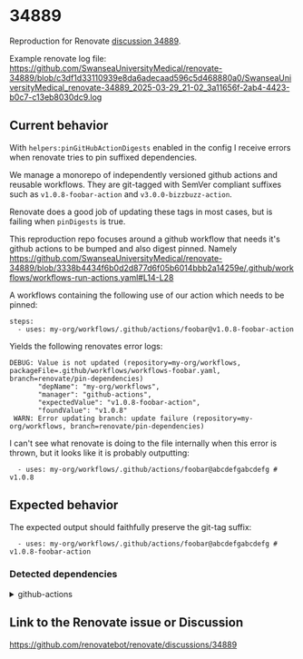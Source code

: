 # 34889

Reproduction for Renovate [discussion 34889](https://github.com/renovatebot/renovate/discussions/34889).

Example renovate log file: https://github.com/SwanseaUniversityMedical/renovate-34889/blob/c3df1d33110939e8da6adecaad596c5d468880a0/SwanseaUniversityMedical_renovate-34889_2025-03-29_21-02_3a11656f-2ab4-4423-b0c7-c13eb8030dc9.log

## Current behavior

With `helpers:pinGitHubActionDigests` enabled in the config I receive errors when renovate tries to pin suffixed dependencies.

We manage a monorepo of independently versioned github actions and reusable workflows. They are git-tagged with SemVer compliant suffixes such as `v1.0.8-foobar-action` and `v3.0.0-bizzbuzz-action`. 

Renovate does a good job of updating these tags in most cases, but is failing when `pinDigests` is true. 

This reproduction repo focuses around a github workflow that needs it's github actions to be bumped and also digest pinned. Namely https://github.com/SwanseaUniversityMedical/renovate-34889/blob/3338b4434f6b0d2d877d6f05b6014bbb2a14259e/.github/workflows/workflows-run-actions.yaml#L14-L28

A workflows containing the following use of our action which needs to be pinned:
```
steps:
  - uses: my-org/workflows/.github/actions/foobar@v1.0.8-foobar-action
```

Yields the following renovates error logs:
```
DEBUG: Value is not updated (repository=my-org/workflows, packageFile=.github/workflows/workflows-foobar.yaml, branch=renovate/pin-dependencies)
       "depName": "my-org/workflows",
       "manager": "github-actions",
       "expectedValue": "v1.0.8-foobar-action",
       "foundValue": "v1.0.8"
 WARN: Error updating branch: update failure (repository=my-org/workflows, branch=renovate/pin-dependencies)
```

I can't see what renovate is doing to the file internally when this error is thrown, but it looks like it is probably outputting:

```
  - uses: my-org/workflows/.github/actions/foobar@abcdefgabcdefg # v1.0.8
```

## Expected behavior

The expected output should faithfully preserve the git-tag suffix:
```
  - uses: my-org/workflows/.github/actions/foobar@abcdefgabcdefg # v1.0.8-foobar-action
```

### Detected dependencies

<details><summary>github-actions</summary>
<blockquote>

<details><summary>.github/workflows/workflows-run-actions.yaml</summary>

 - `SwanseaUniversityMedical/renovate-34889 v1.0.0-foobar-action`
 - `SwanseaUniversityMedical/renovate-34889 v1.0.0-bizzbuzz-action`

</details>

</blockquote>
</details>



## Link to the Renovate issue or Discussion

https://github.com/renovatebot/renovate/discussions/34889
